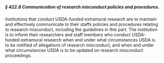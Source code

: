 ##### § 422.8 Communication of research misconduct policies and procedures. #####

Institutions that conduct USDA-funded extramural research are to maintain and effectively communicate to their staffs policies and procedures relating to research misconduct, including the guidelines in this part. The institution is to inform their researchers and staff members who conduct USDA-funded extramural research when and under what circumstances USDA is to be notified of allegations of research misconduct, and when and under what circumstances USDA is to be updated on research misconduct proceedings.